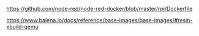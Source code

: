 https://github.com/node-red/node-red-docker/blob/master/rpi/Dockerfile

https://www.balena.io/docs/reference/base-images/base-images/#resin-xbuild-qemu